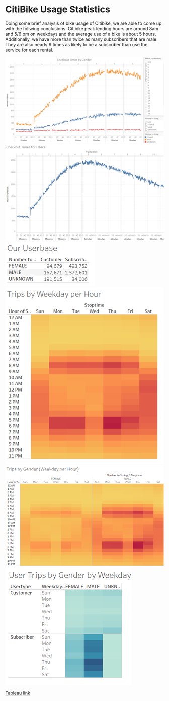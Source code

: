 # CitiBike Usage Statistics

Doing some brief analysis of bike usage of Citibike, we are able to come up with the follwing conclusions.
Citibike peak lending hours are around 8am and 5/6 pm on weekdays and the average use of a bike is about 5 hours. Additionally, we have more than twice as many subscribers that are male. They are also nearly 9 times as likely to be a subscriber than use the service for each rental. 


![Checkout Times by Gender](https://github.com/NannGitUser/BikeSharing/blob/main/Checkout%20Times%20by%20Gender.PNG)
![Checkout Times of Users](https://github.com/NannGitUser/BikeSharing/blob/main/Checkout%20Times%20for%20Users.PNG)
![Userbase](https://github.com/NannGitUser/BikeSharing/blob/main/Our%20Userbase.PNG)
![Trips by Weekday and hour](https://github.com/NannGitUser/BikeSharing/blob/main/Trips%20Workday%20per%20Hour.PNG)
![Trips by Gender (Weekday and Hour)](https://github.com/NannGitUser/BikeSharing/blob/main/Trips%20by%20Gender%20(Weekday%20per%20Hour).PNG)
![Gender and Usertype](https://github.com/NannGitUser/BikeSharing/blob/main/User%20Trips%20by%20Gender%20by%20Weekday.PNG)


[Tableau link](https://public.tableau.com/views/Module14Challenge_16031112140780/CheckoutTimesforUsers?:language=en&:display_count=y&:origin=viz_share_link)
